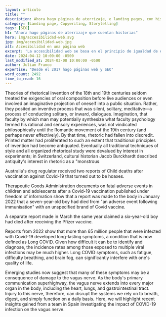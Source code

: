 ```yaml
---
layout: articulo
title: ""
description: Ahora hago páginas de aterrizaje, o landing pages, con historias. En inglés storytelling. ¿La razón? Conversiones con fidelización combinados ¡Boom! Léelo.
category: [Landing page, Copywriting, Storytelling]
tags: [SEO]
h1: "Ahora hago páginas de aterrizaje que cuentan historias"
hero: img/accesibilidad-web.svg
jpg: img/accesibilidad-web.jpg
alt: Accesibilidad en una página web
excerpt: 'La accesibilidad web se basa en el principio de igualdad de oportunidades. Exígela'
date: 2024-04-12 10:00:00 -0500
last_modified_at: 2024-03-08 10:00:00 -0500
author: Julian Franco
expertise: "Desde el 2017 hago páginas web y SEO"
word_count: 2492
time_to_read: 16
---
```

Theories of rhetorical invention of the 18th and 19th centuries seldom treated the exigencies of oral composition before live audiences or even involved an imaginative projection of oneself into a public situation. Rather, they posited an inventive process that was silent, solitary, meditative—a process of conducting solitary, or inward, dialogues. Imagination, that faculty by which man may potentially synthesize what faculty psychology termed his rational and sensory experiences, was not vindicated philosophically until the Romantic movement of the 19th century (and perhaps never effectively). By that time, rhetoric had fallen into discredit. Printed matter had proliferated to such an extent that traditional principles of invention had become antiquated. Eventually all traditional techniques of style and all organized rhetorical study were devalued by interest in experiments; in Switzerland, cultural historian Jacob Burckhardt described antiquity's interest in rhetoric as a "monstrous

Australia's drug regulator received two reports of Child deaths after vaccination against Covid-19 that turned out to be hoaxes.

Therapeutic Goods Administration documents on fatal adverse events in children and adolescents after a Covid-19 vaccination published under freedom of information show that a report was made to the body in January 2022 that a seven-year-old boy had died from "an adverse event following immunisation" with an unspecified brand of Covid vaccine.

A separate report made in March the same year claimed a six-year-old boy had died after receiving the Pfizer vaccine.

Reports from 2022 show that more than 65 million people that were infected with Covid-19 developed long-lasting symptoms, a condition that is now defined as Long COVID. Given how difficult it can be to identify and diagnose, the incidence rates among those exposed to multiple viral infections may be much higher. Long COVID symptoms, such as fatigue, difficulty breathing, and brain fog, can significantly interfere with one's quality of life.

Emerging studies now suggest that many of these symptoms may be a consequence of damage to the vagus nerve. As the body's primary communication superhighway, the vagus nerve extends into every major organ in the body, including the heart, lungs, and gastrointestinal tract. Injury to this nerve, therefore, can disrupt the systems we rely on to breath, digest, and simply function on a daily basis. Here, we will highlight recent insights gained from a team in Spain investigating the impact of COVID-19 infection on the vagus nerve.